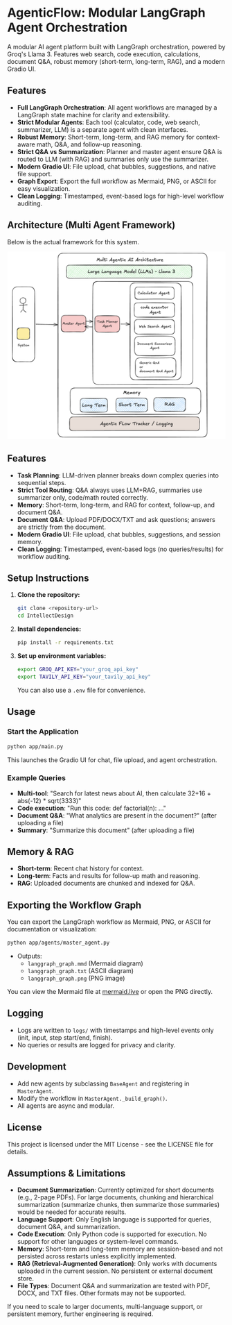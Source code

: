 # AgenticFlow: Modular LangGraph Agent Orchestration

A modular AI agent platform built with LangGraph orchestration, powered by Groq's Llama 3. Features web search, code execution, calculations, document Q&A, robust memory (short-term, long-term, RAG), and a modern Gradio UI.

## Features

- **Full LangGraph Orchestration**: All agent workflows are managed by a LangGraph state machine for clarity and extensibility.
- **Strict Modular Agents**: Each tool (calculator, code, web search, summarizer, LLM) is a separate agent with clean interfaces.
- **Robust Memory**: Short-term, long-term, and RAG memory for context-aware math, Q&A, and follow-up reasoning.
- **Strict Q&A vs Summarization**: Planner and master agent ensure Q&A is routed to LLM (with RAG) and summaries only use the summarizer.
- **Modern Gradio UI**: File upload, chat bubbles, suggestions, and native file support.
- **Graph Export**: Export the full workflow as Mermaid, PNG, or ASCII for easy visualization.
- **Clean Logging**: Timestamped, event-based logs for high-level workflow auditing.

## Architecture (Multi Agent Framework)

Below is the actual framework for this system.

![Multi Agent Framework](Multi%20Agent%20Architecture.png)

## Features

- **Task Planning**: LLM-driven planner breaks down complex queries into sequential steps.
- **Strict Tool Routing**: Q&A always uses LLM+RAG, summaries use summarizer only, code/math routed correctly.
- **Memory**: Short-term, long-term, and RAG for context, follow-up, and document Q&A.
- **Document Q&A**: Upload PDF/DOCX/TXT and ask questions; answers are strictly from the document.
- **Modern Gradio UI**: File upload, chat bubbles, suggestions, and session memory.
- **Clean Logging**: Timestamped, event-based logs (no queries/results) for workflow auditing.

## Setup Instructions

1. **Clone the repository:**
   ```bash
   git clone <repository-url>
   cd IntellectDesign
   ```
2. **Install dependencies:**
   ```bash
   pip install -r requirements.txt
   ```
3. **Set up environment variables:**
   ```bash
   export GROQ_API_KEY="your_groq_api_key"
   export TAVILY_API_KEY="your_tavily_api_key"
   ```
   You can also use a `.env` file for convenience.

## Usage

### Start the Application

```bash
python app/main.py
```

This launches the Gradio UI for chat, file upload, and agent orchestration.

### Example Queries
- **Multi-tool**: "Search for latest news about AI, then calculate 32+16 + abs(-12) * sqrt(3333)"
- **Code execution**: "Run this code: def factorial(n): ..."
- **Document Q&A**: "What analytics are present in the document?" (after uploading a file)
- **Summary**: "Summarize this document" (after uploading a file)

## Memory & RAG
- **Short-term**: Recent chat history for context.
- **Long-term**: Facts and results for follow-up math and reasoning.
- **RAG**: Uploaded documents are chunked and indexed for Q&A.

## Exporting the Workflow Graph

You can export the LangGraph workflow as Mermaid, PNG, or ASCII for documentation or visualization:

```bash
python app/agents/master_agent.py
```
- Outputs:
  - `langgraph_graph.mmd` (Mermaid diagram)
  - `langgraph_graph.txt` (ASCII diagram)
  - `langgraph_graph.png` (PNG image)

You can view the Mermaid file at [mermaid.live](https://mermaid.live) or open the PNG directly.

## Logging
- Logs are written to `logs/` with timestamps and high-level events only (init, input, step start/end, finish).
- No queries or results are logged for privacy and clarity.

## Development

- Add new agents by subclassing `BaseAgent` and registering in `MasterAgent`.
- Modify the workflow in `MasterAgent._build_graph()`.
- All agents are async and modular.

## License

This project is licensed under the MIT License - see the LICENSE file for details.

## Assumptions & Limitations

- **Document Summarization**: Currently optimized for short documents (e.g., 2-page PDFs). For large documents, chunking and hierarchical summarization (summarize chunks, then summarize those summaries) would be needed for accurate results.
- **Language Support**: Only English language is supported for queries, document Q&A, and summarization.
- **Code Execution**: Only Python code is supported for execution. No support for other languages or system-level commands.
- **Memory**: Short-term and long-term memory are session-based and not persisted across restarts unless explicitly implemented.
- **RAG (Retrieval-Augmented Generation)**: Only works with documents uploaded in the current session. No persistent or external document store.
- **File Types**: Document Q&A and summarization are tested with PDF, DOCX, and TXT files. Other formats may not be supported.

If you need to scale to larger documents, multi-language support, or persistent memory, further engineering is required. 

